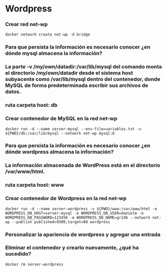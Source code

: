 # Wordpress

### Crear red net-wp

```
docker network create net-wp -d bridge 
```

### Para que persista la información es necesario conocer ¿en dónde mysql almacena la información?

### La parte -v /my/own/datadir:/var/lib/mysql del comando monta el directorio /my/own/datadir desde el sistema host subyacente como /var/lib/mysql dentro del contenedor, donde MySQL de forma predeterminada escribir sus archivos de datos.

### ruta carpeta host: db
### Crear contenedor de MySQL en la red net-wp

```
docker run -d --name server-mysql --env-file=variables.txt -v ${PWD}/db:/var/lib/mysql --network net-wp mysql:8
```

### Para que persista la información es necesario conocer ¿en dónde wordpress almacena la información?

### La información almacenada de WordPress está en el directorio /var/www/html.

### ruta carpeta host: www

### Crear contenedor de Wordpress en la red net-wp

```
docker run -d --name server-wordpress -v ${PWD}/www:/var/www/html -e WORDPRESS_DB_HOST=server-mysql -e WORDPRESS_DB_USER=danielm -e WORDPRESS_DB_PASSWORD=123456 -e WORDPRESS_DB_NAME=gr2db --network net-wp --publish published=9300,target=80 wordpress
```

### Personalizar la apariencia de wordpress y agregar una entrada
### Eliminar el contenedor y crearlo nuevamente, ¿qué ha sucedido?

```
docker rm server-wordpress
```
